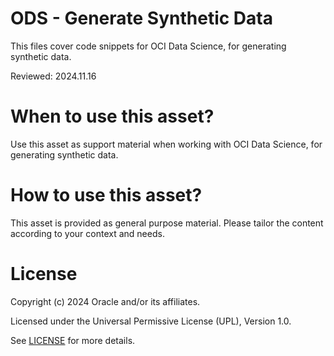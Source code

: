 # ODS - Generate Synthetic Data
 
This files cover code snippets for OCI Data Science, for generating synthetic data.

Reviewed: 2024.11.16
 

# When to use this asset?

Use this asset as support material when working with OCI Data Science, for generating synthetic data.


# How to use this asset?

This asset is provided as general purpose material. Please tailor the content according to your context and needs.


# License
 
Copyright (c) 2024 Oracle and/or its affiliates.
 
Licensed under the Universal Permissive License (UPL), Version 1.0.
 
See [LICENSE](https://github.com/oracle-devrel/technology-engineering/blob/main/LICENSE) for more details.
